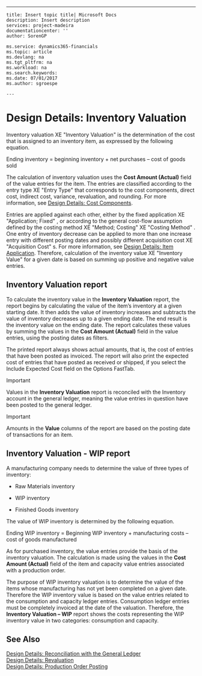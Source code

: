---
    title: Insert topic title| Microsoft Docs
    description: Insert description
    services: project-madeira
    documentationcenter: ''
    author: SorenGP

    ms.service: dynamics365-financials
    ms.topic: article
    ms.devlang: na
    ms.tgt_pltfrm: na
    ms.workload: na
    ms.search.keywords:
    ms.date: 07/01/2017
    ms.author: sgroespe

    ---
# Design Details: Inventory Valuation
Inventory valuation XE "Inventory Valuation"  is the determination of the cost that is assigned to an inventory item, as expressed by the following equation.  
  
 Ending inventory \= beginning inventory \+ net purchases – cost of goods sold  
  
 The calculation of inventory valuation uses the **Cost Amount \(Actual\)** field of the value entries for the item. The entries are classified according to the entry type XE "Entry Type"  that corresponds to the cost components, direct cost, indirect cost, variance, revaluation, and rounding. For more information, see [Design Details: Cost Components](../ApplicationDesign/design-details-cost-components.md).  
  
 Entries are applied against each other, either by the fixed application XE "Application; Fixed" , or according to the general cost-flow assumption defined by the costing method XE "Method; Costing"  XE "Costing Method" . One entry of inventory decrease can be applied to more than one increase entry with different posting dates and possibly different acquisition cost XE "Acquisition Cost" s. For more information, see [Design Details: Item Application](../ApplicationDesign/design-details-item-application.md). Therefore, calculation of the inventory value XE "Inventory Value"  for a given date is based on summing up positive and negative value entries.  
  
## Inventory Valuation report  
 To calculate the inventory value in the **Inventory Valuation** report, the report begins by calculating the value of the item’s inventory at a given starting date. It then adds the value of inventory increases and subtracts the value of inventory decreases up to a given ending date. The end result is the inventory value on the ending date. The report calculates these values by summing the values in the **Cost Amount \(Actual\)** field in the value entries, using the posting dates as filters.  
  
 The printed report always shows actual amounts, that is, the cost of entries that have been posted as invoiced. The report will also print the expected cost of entries that have posted as received or shipped, if you select the Include Expected Cost field on the Options FastTab.  
  
> [!IMPORTANT]  
>  Values in the **Inventory Valuation** report is reconciled with the Inventory account in the general ledger, meaning the value entries in question have been posted to the general ledger.  
  
> [!IMPORTANT]  
>  Amounts in the **Value** columns of the report are based on the posting date of transactions for an item.  
  
## Inventory Valuation - WIP report  
 A manufacturing company needs to determine the value of three types of inventory:  
  
-   Raw Materials inventory  
  
-   WIP inventory  
  
-   Finished Goods inventory  
  
 The value of WIP inventory is determined by the following equation.  
  
 Ending WIP inventory \= Beginning WIP inventory \+ manufacturing costs – cost of goods manufactured  
  
 As for purchased inventory, the value entries provide the basis of the inventory valuation. The calculation is made using the values in the **Cost Amount \(Actual\)** field of the item and capacity value entries associated with a production order.  
  
 The purpose of WIP inventory valuation is to determine the value of the items whose manufacturing has not yet been completed on a given date. Therefore the WIP inventory value is based on the value entries related to the consumption and capacity ledger entries. Consumption ledger entries must be completely invoiced at the date of the valuation. Therefore, the **Inventory Valuation – WIP** report shows the costs representing the WIP inventory value in two categories: consumption and capacity.  
  
## See Also  
 [Design Details: Reconciliation with the General Ledger](../ApplicationDesign/design-details-reconciliation-with-the-general-ledger.md)   
 [Design Details: Revaluation](../ApplicationDesign/design-details-revaluation.md)   
 [Design Details: Production Order Posting](../ApplicationDesign/design-details-production-order-posting.md)